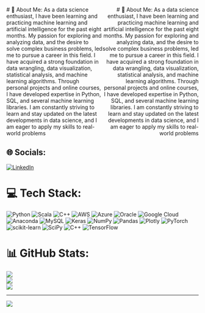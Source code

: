 <div style="display: flex; justify-content: space-between; align-items: flex-start;">

  <div style="flex-basis: 50%;">
    # 💫 About Me:
As a data science enthusiast, I have been learning and practicing machine learning and artificial intelligence for the past eight months. My passion for exploring and analyzing data, and the desire to solve complex business problems, led me to pursue a career in this field. I have acquired a strong foundation in data wrangling, data visualization, statistical analysis, and machine learning algorithms. Through personal projects and online courses, I have developed expertise in Python, SQL, and several machine learning libraries. I am constantly striving to learn and stay updated on the latest developments in data science, and I am eager to apply my skills to real-world problems
  </div>

  <div style="flex-basis: 50%; text-align: right;">
    # 💫 About Me:
As a data science enthusiast, I have been learning and practicing machine learning and artificial intelligence for the past eight months. My passion for exploring and analyzing data, and the desire to solve complex business problems, led me to pursue a career in this field. I have acquired a strong foundation in data wrangling, data visualization, statistical analysis, and machine learning algorithms. Through personal projects and online courses, I have developed expertise in Python, SQL, and several machine learning libraries. I am constantly striving to learn and stay updated on the latest developments in data science, and I am eager to apply my skills to real-world problems
  </div>

</div>
<div align="left">
</div>

## 🌐 Socials:
[![LinkedIn](https://img.shields.io/badge/LinkedIn-%230077B5.svg?logo=linkedin&logoColor=white)](https://linkedin.com/in/vivekrainaa) 

# 💻 Tech Stack:
![Python](https://img.shields.io/badge/python-3670A0?style=flat&logo=python&logoColor=ffdd54) ![Scala](https://img.shields.io/badge/scala-%23DC322F.svg?style=flat&logo=scala&logoColor=white) ![C++](https://img.shields.io/badge/c++-%2300599C.svg?style=flat&logo=c%2B%2B&logoColor=white) ![AWS](https://img.shields.io/badge/AWS-%23FF9900.svg?style=flat&logo=amazon-aws&logoColor=white) ![Azure](https://img.shields.io/badge/azure-%230072C6.svg?style=flat&logo=azure-devops&logoColor=white) ![Oracle](https://img.shields.io/badge/Oracle-F80000?style=flat&logo=oracle&logoColor=white) ![Google Cloud](https://img.shields.io/badge/Google%20Cloud-%234285F4.svg?style=flat&logo=google-cloud&logoColor=white) ![Anaconda](https://img.shields.io/badge/Anaconda-%2344A833.svg?style=flat&logo=anaconda&logoColor=white) ![MySQL](https://img.shields.io/badge/mysql-%2300f.svg?style=flat&logo=mysql&logoColor=white) ![Keras](https://img.shields.io/badge/Keras-%23D00000.svg?style=flat&logo=Keras&logoColor=white) ![NumPy](https://img.shields.io/badge/numpy-%23013243.svg?style=flat&logo=numpy&logoColor=white) ![Pandas](https://img.shields.io/badge/pandas-%23150458.svg?style=flat&logo=pandas&logoColor=white) ![Plotly](https://img.shields.io/badge/Plotly-%233F4F75.svg?style=flat&logo=plotly&logoColor=white) ![PyTorch](https://img.shields.io/badge/PyTorch-%23EE4C2C.svg?style=flat&logo=PyTorch&logoColor=white) ![scikit-learn](https://img.shields.io/badge/scikit--learn-%23F7931E.svg?style=flat&logo=scikit-learn&logoColor=white) ![SciPy](https://img.shields.io/badge/SciPy-%230C55A5.svg?style=flat&logo=scipy&logoColor=%white) ![C++](https://img.shields.io/badge/c++-%2300599C.svg?style=flat&logo=c%2B%2B&logoColor=white) ![TensorFlow](https://img.shields.io/badge/TensorFlow-%23FF6F00.svg?style=flat&logo=TensorFlow&logoColor=white)
# 📊 GitHub Stats:
![](https://github-readme-stats.vercel.app/api?username=vivekraina7&theme=dark&hide_border=true&include_all_commits=false&count_private=false)<br/>
![](https://github-readme-streak-stats.herokuapp.com/?user=vivekraina7&theme=dark&hide_border=true)<br/>
![](https://github-readme-stats.vercel.app/api/top-langs/?username=vivekraina7&theme=dark&hide_border=true&include_all_commits=false&count_private=false&layout=compact)

---
[![](https://visitcount.itsvg.in/api?id=vivekraina7&icon=0&color=0)](https://visitcount.itsvg.in)

<!-- Proudly created with GPRM ( https://gprm.itsvg.in ) -->
